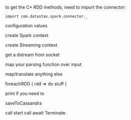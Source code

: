 to get the C* RDD methods, need to import the connector:

```
import com.datastax.spark.connector._
```

configuration values

create Spark context

create Streaming context

get a dstream from socket

map your parsing function over input

map/translate anything else

foreachRDD ( rdd =>
    do stuff
)

print if you need to

saveToCassandra

call start
call await Terminate